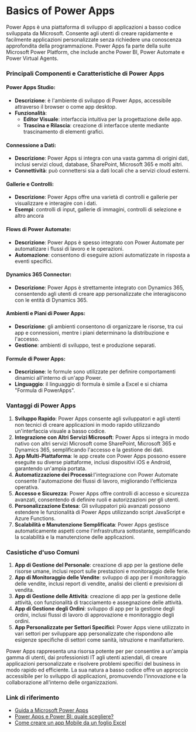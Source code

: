 # Basics of Power Apps

Power Apps è una piattaforma di sviluppo di applicazioni a basso codice sviluppata da Microsoft. Consente agli utenti di creare rapidamente e facilmente applicazioni personalizzate senza richiedere una conoscenza approfondita della programmazione. Power Apps fa parte della suite Microsoft Power Platform, che include anche Power BI, Power Automate e Power Virtual Agents. 

### Principali Componenti e Caratteristiche di Power Apps
#### Power Apps Studio:
- **Descrizione**: è l'ambiente di sviluppo di Power Apps, accessibile attraverso il browser o come app desktop.
- **Funzionalità**:
   - **Editor Visuale**: interfaccia intuitiva per la progettazione delle app.
   - **Trascina e Rilascia**: creazione di interfacce utente mediante trascinamento di elementi grafici.
#### Connessione a Dati:
- **Descrizione**: Power Apps si integra con una vasta gamma di origini dati, inclusi servizi cloud, database, SharePoint, Microsoft 365 e molti altri.
- **Connettività**: può connettersi sia a dati locali che a servizi cloud esterni.
#### Gallerie e Controlli:
- **Descrizione**: Power Apps offre una varietà di controlli e gallerie per visualizzare e interagire con i dati.
- **Esempi**: controlli di input, gallerie di immagini, controlli di selezione e altro ancora
#### Flows di Power Automate:
- **Descrizione**: Power Apps è spesso integrato con Power Automate per automatizare i flussi di lavoro e le operazioni.
- **Automazione**: consentono di eseguire azioni automatizzate in risposta a eventi specifici.
#### Dynamics 365 Connector:
- **Descrizione**: Power Apps è strettamente integrato con Dynamics 365, consentendo agli utenti di creare app personalizzate che interagiscono con le entità di Dynamics 365.
#### Ambienti e Piani di Power Apps:
- **Descrizione**: gli ambienti consentono di organizzare le risorse, tra cui app e connessioni, mentre i piani determinano la distribuzione e l'accesso.
- **Gestione**: ambienti di sviluppo, test e produzione separati.
#### Formule di Power Apps:
- **Descrizione**: le formule sono utilizzate per definire comportamenti dinamici all'interno di un'app Power.
- **Linguaggio**: il linguaggio di formula è simile a Excel e si chiama "Formula di PowerApps".

### Vantaggi di Power Apps
1. **Sviluppo Rapido**: Power Apps consente agli sviluppatori e agli utenti non tecnici di creare applicazioni in modo rapido utilizzando un'interfaccia visuale a basso codice.
2. **Integrazione con Altri Servizi Microsoft**: Power Apps si integra in modo nativo con altri servizi Microsoft come SharePoint, Microsoft 365 e Dynamics 365, semplificando l'accesso e la gestione dei dati.
3. **App Multi-Piattaforma**: le app create con Power Apps possono essere eseguite su diverse piattaforme, inclusi dispositivi iOS e Android, garantendo un'ampia portata.
4. **Automatizzazione dei Processi**:l'integrazione con Power Automate consente l'automazione dei flussi di lavoro, migliorando l'efficienza operativa.
5. **Accesso e Sicurezza**: Power Apps offre controlli di accesso e sicurezza avanzati, consentendo di definire ruoli e autorizzazioni per gli utenti.
6. **Personalizzazione Estesa**: Gli sviluppatori più avanzati possono estendere le funzionalità di Power Apps utilizzando script JavaScript e Azure Functions.
7. **Scalabilità e Manutenzione Semplificata**: Power Apps gestisce automaticamente aspetti come l'infrastruttura sottostante, semplificando la scalabilità e la manutenzione delle applicazioni.

### Casistiche d'uso Comuni
1. **App di Gestione del Personale**: creazione di app per la gestione delle risorse umane, inclusi report sulle prestazioni e monitoraggio delle ferie.
2. **App di Monitoraggio delle Vendite**: sviluppo di app per il monitoraggio delle vendite, inclusi report di vendite, analisi dei clienti e previsioni di vendita.
3. **App di Gestione delle Attività**: creazione di app per la gestione delle attività, con funzionalità di tracciamento e assegnazione delle attività.
4. **App di Gestione degli Ordini**: sviluppo di app per la gestione degli ordini, inclusi flussi di lavoro di approvazione e monitoraggio degli ordini.
5. **App Personalizzate per Settori Specifici**: Power Apps viene utilizzato in vari settori per sviluppare app personalizzate che rispondono alle esigenze specifiche di settori come sanità, istruzione e manifatturiero.

Power Apps rappresenta una risorsa potente per per consentire a un'ampia gamma di utenti, dai professionisti IT agli utenti aziendali, di creare applicazioni personalizzate e risolvere problemi specifici del business in modo rapido ed efficiente. La sua natura a basso codice offre un approccio accessibile per lo sviluppo di applicazioni, promuovendo l'innovazione e la collaborazione all'interno delle organizzazioni.

### Link di riferimento

* [Guida a Microsoft Power Apps](https://www.avepoint.com/blog/office-365/microsoft-powerapps)
* [Power Apps e Power BI: quale scegliere?](https://sunrise.co/blog/power-apps-vs-power-bi/)
* [Come creare un app Mobile da un foglio Excel](https://appin5minuti.it/microsoft-power-apps-come-creare-una-applicazione-in-5-minuti-con-powerapps/)